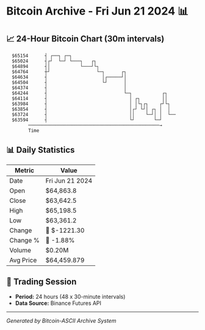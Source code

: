 # Bitcoin Archive - Fri Jun 21 2024 📊

## 📈 24-Hour Bitcoin Chart (30m intervals)

```
  $65154      ┤ ┌──┐ ┌─┐                                       
  $65024      ┤┌┘  └─┘ └───┐   ┌┐                              
  $64894      ┤│           └───┘└┐                             
  $64764      ┼┘                 └─┐      ┌┐                   
  $64634      ┤                    │┌─────┘│                   
  $64504      ┤                    └┘      │                   
  $64374      ┤                            │                   
  $64244      ┤                            └─┐           ┌┐    
  $64114      ┤                              │ ┌┐        ││    
  $63984      ┤                              │ │└┐┌┐    ┌┘└┐   
  $63854      ┤                              │┌┘ └┘│ ┌┐ │  │   
  $63724      ┤                              ││    └─┘│ │  └── 
  $63594      ┤                              └┘       └─┘      
        ────────────────────────────────────────────────→
        Time
```

## 📊 Daily Statistics

| Metric | Value |
|--------|-------|
| Date | Fri Jun 21 2024 |
| Open | $64,863.8 |
| Close | $63,642.5 |
| High | $65,198.5 |
| Low | $63,361.2 |
| Change | 🔴 $-1221.30 |
| Change % | 🔴 -1.88% |
| Volume | $0.20M |
| Avg Price | $64,459.879 |

## 📅 Trading Session

- **Period:** 24 hours (48 x 30-minute intervals)
- **Data Source:** Binance Futures API

---
*Generated by Bitcoin-ASCII Archive System*
